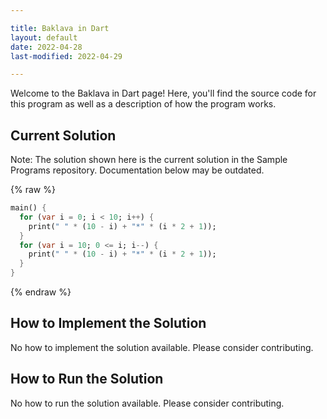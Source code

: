 ```yaml
---

title: Baklava in Dart
layout: default
date: 2022-04-28
last-modified: 2022-04-29

---
```


Welcome to the Baklava in Dart page! Here, you'll find the source code for this program as well as a description of how the program works.

## Current Solution

Note: The solution shown here is the current solution in the Sample Programs repository. Documentation below may be outdated.

{% raw %}

```Dart
main() {
  for (var i = 0; i < 10; i++) {
    print(" " * (10 - i) + "*" * (i * 2 + 1));
  }
  for (var i = 10; 0 <= i; i--) {
    print(" " * (10 - i) + "*" * (i * 2 + 1));
  }
}

```

{% endraw %}

## How to Implement the Solution

No how to implement the solution available. Please consider contributing.

## How to Run the Solution

No how to run the solution available. Please consider contributing.